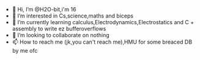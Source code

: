 - 👋 Hi, I’m @H2O-bit,i'm 16
- 👀 I’m interested in Cs,science,maths and biceps
- 🌱 I’m currently learning calculus,Electrodynamics,Electrostatics and C + assembly to write ez bufferoverflows
- 💞️ I’m looking to collaborate on nothing
- 📫 How to reach me (jk,you can't reach me),HMU for some breaced DB by me ofc

<!---
H2O-bit/H2O-bit is a ✨ special ✨ repository because its `README.md` (this file) appears on your GitHub profile.
You can click the Preview link to take a look at your changes.
--->
